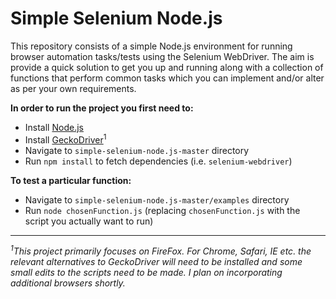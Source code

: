 # Simple Selenium Node.js

This repository consists of a simple Node.js environment for running browser automation tasks/tests using the Selenium WebDriver. The aim is provide a quick solution to get you up and running along with a collection of functions that perform common tasks which you can implement and/or alter as per your own requirements.

**In order to run the project you first need to:**

- Install [Node.js](https://nodejs.org/en/)
- Install [GeckoDriver](https://github.com/mozilla/geckodriver/releases)<sup>1</sup>
- Navigate to `simple-selenium-node.js-master` directory
- Run `npm install` to fetch dependencies (i.e. `selenium-webdriver`)

**To test a particular function:**
- Navigate to `simple-selenium-node.js-master/examples` directory
- Run `node chosenFunction.js` (replacing `chosenFunction.js` with the script you actually want to run)

<hr>

*<sup>1</sup>This project primarily focuses on FireFox. For Chrome, Safari, IE etc. the relevant alternatives to GeckoDriver will need to be installed and some small edits to the scripts need to be made. I plan on incorporating additional browsers shortly.*
